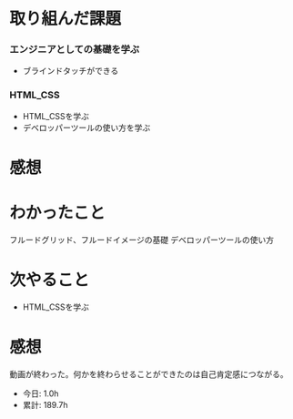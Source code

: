 # 取り組んだ課題
### エンジニアとしての基礎を学ぶ
* ブラインドタッチができる
### HTML_CSS
* HTML_CSSを学ぶ
* デベロッパーツールの使い方を学ぶ
# 感想
# わかったこと
フルードグリッド、フルードイメージの基礎
デベロッパーツールの使い方
# 次やること
* HTML_CSSを学ぶ
# 感想
動画が終わった。何かを終わらせることができたのは自己肯定感につながる。
* 今日: 1.0h
* 累計: 189.7h
